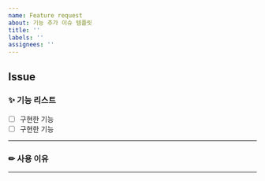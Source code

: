 ```yaml
---
name: Feature request
about: 기능 추가 이슈 템플릿
title: ''
labels: ''
assignees: ''
---
```


## **Issue**

### ✨ 기능 리스트

- [ ] 구현한 기능
- [ ] 구현한 기능

---

### ✏ 사용 이유

---
